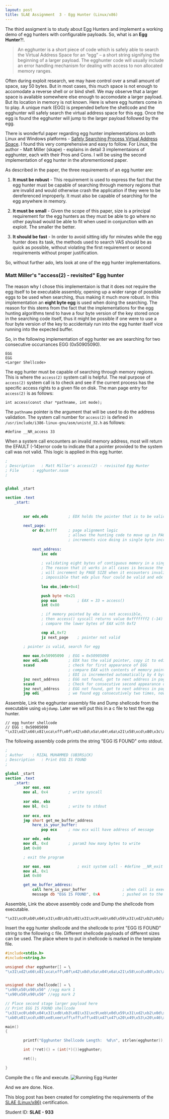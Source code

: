```yaml
---
layout: post
title: SLAE Assignment  3 - Egg Hunter (Linux/x86)
---
```


The third assigment is to study about Egg Hunters and implement a working demo of egg hunters with configurable payloads. So, what is an **Egg Hunter**?!.
> An egghunter is a short piece of code which is safely able to search the Virtual Address Space for
an “egg” – a short string signifying the beginning of a larger payload. The egghunter code will
usually include an error handling mechanism for dealing with access to non allocated memory
ranges.

Often during exploit research, we may have control over a small amount of space, say 50 bytes. But in most cases, this much space is not  enough to accomodate a reverse shell or or bind shell. We may observe that a larger space is available somewhere else enough to accomodate a larger payload. But its location in memory is not known. Here is where egg hunters come in to play. A unique mark (EGG) is prepended before the shellcode and the egghunter will safely search the virtual address space for this egg. Once the egg is found the egghunter will jump to the larger payload followed by the egg.

There is wonderful paper regarding egg hunter implementations on both Linux and Windows platforms - [Safely Searching Process Virtual Address Space](http://www.hick.org/code/skape/papers/egghunt-shellcode.pdf). I found this very comprehensive and easy to follow. For Linux, the author - Matt Miller (skape) - explains in detail 3 implementaions of egghunter, each with their Pros and Cons. I will be using the second implementation of egg hunter in the aforementioned paper.

As described in the paper, the three requirements of an egg hunter are:

1. **It must be robust** - This requirement is used to express the fact that the egg hunter must be capable of searching through memory regions that are invalid and would otherwise crash the application if they were to be dereferenced improperly. It must also be capable of searching for the egg anywhere in memory.

2. **It must be small** - Given the scope of this paper, size is a principal requirement for the egg hunters as they must be able to go where no other payload would be able to fit when used in conjunction with an exploit. The smaller the better.

3. **It should be fast** - In order to avoid sitting idly for minutes while the egg hunter does its task, the methods used to search VAS should be as quick as possible, without violating the first requirement or second requirements without proper justification.

So, without further ado, lets look at one of the egg hunter implementations.

### Matt Miller's "access(2) - revisited" Egg hunter

The reason why I chose this implementaion is that it does not require the egg itself to be executable assembly, opening up a wider range of possible eggs to be used when searching, thus making it much more robust. In this implementation an **eight byte egg** is used when doing the searching. The reason for this stems from the fact that the implementations for the egg hunting algorithms tend to have a four byte version of the key stored once in the searching code itself, thus it might be possible if one were to use a four byte version of the key to accidentaly run into the egg hunter itself vice running into the expected buffer.

So, in the following implementation of egg hunter we are searching for two consecutive occurrances EGG (0x50905090).
```
EGG
EGG
<Larger Shellcode>
```

The egg hunter must be capable of searching through memory regions. This is where the ```access(2)``` system call is helpful. The real purpose of ```access(2)``` system call is to check and see if the current process has the specific access rights to a given file on disk. The man page entry for ```access(2)``` is as follows:
```
int access(const char *pathname, int mode);
```
The ```pathname``` pointer is the argument that will be used to do the address validation. The system call number for ```access(2)``` is defined in ```/usr/include/i386-linux-gnu/asm/unistd_32.h``` as follows:
```
#define __NR_access 33
```
When a system call encounters an invalid memory address, most will return the EFAULT (-14)error code to indicate that a pointer provided to the system call was not valid. This logic is applied in this egg hunter.

```nasm
;
; Description	: Matt Miller's access(2) - revisited Egg Hunter 
; File 		: egghunter.nasm
;


global _start

section .text
	_start:
		
		
		xor edx,edx			; EDX holds the pointer that is to be validated by the access system call
	
		next_page:
			or dx,0xfff		; page alignment logic
							; allows the hunting code to move up in PAGE SIZE
                            ; increments vice doing in single byte increments.
		
			next_address:
				inc edx
	
				; validating eight bytes of contiguous memory in a single swoop
				; The reason that it works in all cases is because the implementation
				; will increment by PAGE SIZE when it encounters invalid addresses, thus it’s
				; impossible that edx plus four could be valid and edx itself not be valid.
			
				lea ebx,[edx+0x4]

				push byte +0x21
				pop eax			; EAX = 33 = access()
				int 0x80

				; if memory pointed by ebx is not accessible, 
        	    ; then access() syscall returns value 0xfffffff2 (-14) EFAULT to EAX
				; compare the lower bytes of EAX with 0xf2

				cmp al,0xf2
				jz next_page	; pointer not valid

		; pointer is valid, search for egg
		
		mov eax,0x50905090	; EGG = 0x50905090
		mov edi,edx			; EDX has the valid pointer, copy it to edi
		scasd				; check for first appearance of EGG
        					; compare EAX with contents of memory pointed by EDI,
    						; EDI is incremented automatically by 4 bytes after SCASD (Even if scasd comparison are not equal)
		jnz next_address	; EGG not found, got to next address in page
		scasd				; Check for consecutive second appearance of EGG
		jnz next_address	; EGG not found, got to next address in page
		jmp edi				; we found egg consecutively two times, now EDI  = EDX + 8 = start of shellcode, jump to it
```

Assemble, Link the egghunter assembly file and Dump shellcode from the executable using ```objdump```. Later we will put this in a c file to test the egg hunter.
```
// egg hunter shellcode
// EGG : 0x50905090
"\x31\xd2\x66\x81\xca\xff\x0f\x42\x8d\x5a\x04\x6a\x21\x58\xcd\x80\x3c\xf2\x74\xee\xb8\x90\x50\x90\x50\x89\xd7\xaf\x75\xe9\xaf\x75\xe6\xff\xe7
```
The following assembly code prints the string "EGG IS FOUND" onto stdout.

```nasm
;
; Author 	: RIZAL MUHAMMED (UB3RSiCK)
; Description 	: Print EGG IS FOUND
;

global _start
section .text
	_start:
		xor eax, eax
		mov al, 0x4			; write syscall
		
		xor ebx, ebx
		mov bl, 0x1			; write to stdout
		
		xor ecx, ecx
		jmp short get_me_buffer_address
			here_is_your_buffer:
				pop ecx		; now ecx will have address of message

		xor edx, edx
		mov dl, 0xd			; param3 how many bytes to write
		int 0x80

		; exit the program

		xor eax, eax			; exit system call - #define __NR_exit 1
		mov al, 0x1
		int 0x80

		get_me_buffer_address:
			call here_is_your_buffer				; when call is executed, address of message is
			message db "EGG IS FOUND", 0xA			; pushed on to the stack

```
Assemble, Link the above assembly code and Dump the shellcode from executable.
```
"\x31\xc0\xb0\x04\x31\xdb\xb3\x01\x31\xc9\xeb\x0d\x59\x31\xd2\xb2\x0d\xcd\x80\x31\xc0\xb0\x01\xcd\x80\xe8\xee\xff\xff\xff\x45\x47\x47\x20\x49\x53\x20\x46\x4f\x55\x4e\x44\x0a";
```

Insert the egg hunter shellcode and the shellcode to print "EGG IS FOUND" string to the following c file. Different shellcode payloads of different sizes can be used. The place where to put in shellcode is marked in the template file.
```c
#include<stdio.h>
#include<string.h>

unsigned char egghunter[] = \
"\x31\xd2\x66\x81\xca\xff\x0f\x42\x8d\x5a\x04\x6a\x21\x58\xcd\x80\x3c\xf2\x74\xee\xb8\x90\x50\x90\x50\x89\xd7\xaf\x75\xe9\xaf\x75\xe6\xff\xe7";


unsigned char shellcode[] = \
"\x90\x50\x90\x50" //egg mark 1
"\x90\x50\x90\x50" //egg mark 2

// Place second stage larger payload here
// Print EGG IS FOUND shellcode
"\x31\xc0\xb0\x04\x31\xdb\xb3\x01\x31\xc9\xeb\x0d\x59\x31\xd2\xb2\x0d\xcd\x80\x31\xc0"
"\xb0\x01\xcd\x80\xe8\xee\xff\xff\xff\x45\x47\x47\x20\x49\x53\x20\x46\x4f\x55\x4e\x44\x0a";

main()
{

        printf("Egghunter Shellcode Length:  %d\n", strlen(egghunter));

        int (*ret)() = (int(*)())egghunter;

        ret();

}
```
Compile the c file and execute.
![Running Egg Hunter](/assets/asn-3-egg-found.PNG)

And we are done. Nice.

This blog post has been created for completing the requirements of the [SLAE (Linux/x86)](http://securitytube-training.com/online-courses/securitytube-linux-assembly-expert/) certification.

Student ID: **SLAE - 933**
